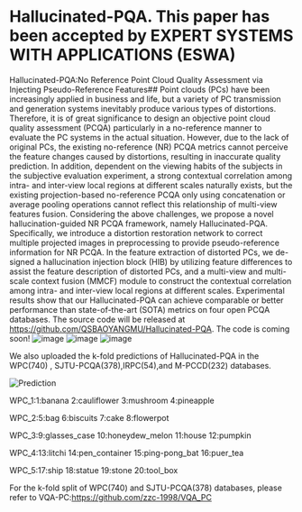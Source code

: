 # Hallucinated-PQA. This paper has been accepted by EXPERT SYSTEMS WITH APPLICATIONS (ESWA)
Hallucinated-PQA:No Reference Point Cloud Quality Assessment via Injecting Pseudo-Reference Features##
Point clouds (PCs) have been increasingly applied in business and life, but a variety of PC transmission and generation systems inevitably produce various types of distortions. Therefore, it is of great significance to design an objective point cloud quality assessment (PCQA) particularly in a no-reference manner to evaluate the PC systems in the actual situation. However, due to the lack of original PCs, the existing no-reference (NR) PCQA metrics cannot perceive the feature changes caused by distortions, resulting in inaccurate quality prediction. In addition, dependent on the viewing habits of the subjects in the subjective evaluation experiment, a strong contextual correlation among intra- and inter-view local regions at different scales naturally exists, but the existing projection-based no-reference PCQA only using concatenation or average pooling operations cannot reflect this relationship of multi-view features fusion. Considering the above challenges, we propose a novel hallucination-guided NR PCQA framework, namely Hallucinated-PQA. Specifically, we introduce a distortion restoration network to correct multiple projected images in preprocessing to provide pseudo-reference information for NR PCQA. In the feature extraction of distorted PCs, we de-signed a hallucination injection block (HIB) by utilizing feature differences to assist the feature description of distorted PCs, and a multi-view and multi-scale context fusion (MMCF) module to construct the contextual correlation among intra- and inter-view local regions at different scales. Experimental results show that our Hallucinated-PQA can achieve comparable or better performance than state-of-the-art (SOTA) metrics on four open PCQA databases.  The source code will be released at https://github.com/QSBAOYANGMU/Hallucinated-PQA.
The code is coming soon!
![image](https://github.com/QSBAOYANGMU/Hallucinated-PQA/assets/91246967/266e4042-2fd9-4f1a-be55-10ea44acff81)
![image](https://github.com/QSBAOYANGMU/Hallucinated-PQA/assets/91246967/751c5554-5f83-4ca0-aee3-e4f64c367972)
![image](https://github.com/QSBAOYANGMU/Hallucinated-PQA/assets/91246967/89f3309b-aa53-40f3-af4e-0e3465e4f969)


We also uploaded the k-fold predictions of Hallucinated-PQA in the  WPC(740) , SJTU-PCQA(378),IRPC(54),and M-PCCD(232) databases.


![Prediction](https://user-images.githubusercontent.com/91246967/230887584-b6b37656-0e46-4b91-a05a-0a940add6808.png)

WPC_1:1:banana
2:cauliflower
3:mushroom
4:pineapple

WPC_2:5:bag
6:biscuits
7:cake
8:flowerpot

WPC_3:9:glasses_case
10:honeydew_melon
11:house
12:pumpkin

WPC_4:13:litchi
14:pen_container
15:ping-pong_bat
16:puer_tea

WPC_5:17:ship
18:statue
19:stone
20:tool_box






For the k-fold split of WPC(740) and SJTU-PCQA(378) databases, please refer to VQA-PC:https://github.com/zzc-1998/VQA_PC
